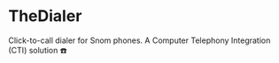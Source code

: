 # TheDialer

Click-to-call dialer for Snom phones. A Computer Telephony Integration (CTI) solution ☎️
